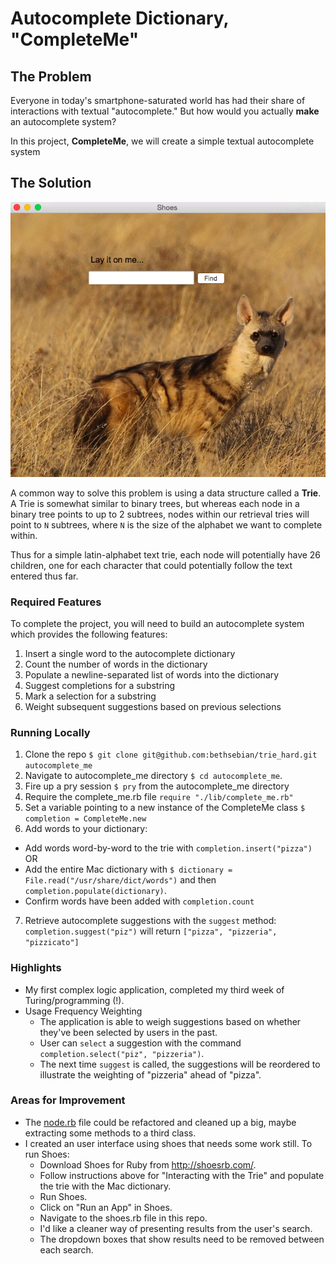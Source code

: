 # Autocomplete Dictionary, "CompleteMe"
## The Problem

Everyone in today's smartphone-saturated world has had their share of interactions with textual "autocomplete." But how would you actually __make__ an autocomplete system?

In this project, __CompleteMe__, we will create a simple textual autocomplete system

## The Solution
![logo](./images/shoes.png)

A common way to solve this problem is using a data structure called a __Trie__. A Trie is somewhat similar to binary trees, but whereas each node in a binary tree points to up to 2 subtrees, nodes within our retrieval tries will point to `N` subtrees, where `N` is the size of the alphabet we want to complete within.

Thus for a simple latin-alphabet text trie, each node will potentially have 26 children, one for each character that could potentially follow the text entered thus far.

### Required Features

To complete the project, you will need to build an autocomplete
system which provides the following features:

1. Insert a single word to the autocomplete dictionary
2. Count the number of words in the dictionary
3. Populate a newline-separated list of words into the dictionary
4. Suggest completions for a substring
5. Mark a selection for a substring
6. Weight subsequent suggestions based on previous selections

### Running Locally
1. Clone the repo `$ git clone git@github.com:bethsebian/trie_hard.git autocomplete_me`
2. Navigate to autocomplete_me directory `$ cd autocomplete_me`.
3. Fire up a pry session `$ pry` from the autocomplete_me directory
4. Require the complete_me.rb file `require "./lib/complete_me.rb"`
5. Set a variable pointing to a new instance of the CompleteMe class `$ completion = CompleteMe.new`
6. Add words to your dictionary:
  * Add words word-by-word to the trie with `completion.insert("pizza")` OR
  * Add the entire Mac dictionary with `$ dictionary = File.read("/usr/share/dict/words")` and then `completion.populate(dictionary)`.
  * Confirm words have been added with `completion.count`
7. Retrieve autocomplete suggestions with the `suggest` method: `completion.suggest("piz")` will return `["pizza", "pizzeria", "pizzicato"]`


### Highlights
* My first complex logic application, completed my third week of Turing/programming (!).
* Usage Frequency Weighting
  * The application is able to weigh suggestions based on whether they've been selected by users in the past.
  * User can `select` a suggestion with the command `completion.select("piz", "pizzeria")`.
  * The next time `suggest` is called, the suggestions will be reordered to illustrate the weighting of "pizzeria" ahead of "pizza".

### Areas for Improvement
* The [node.rb](https://github.com/bethsebian/trie_hard/blob/master/lib/node.rb) file could be refactored and cleaned up a big, maybe extracting some methods to a third class.
* I created an user interface using shoes that needs some work still.
  To run Shoes:
    * Download Shoes for Ruby from http://shoesrb.com/.
    * Follow instructions above for "Interacting with the Trie" and populate the trie with the Mac dictionary.
    * Run Shoes.
    * Click on "Run an App" in Shoes.
    * Navigate to the shoes.rb file in this repo.
  * I'd like a cleaner way of presenting results from the user's search.
  * The dropdown boxes that show results need to be removed between each search.
